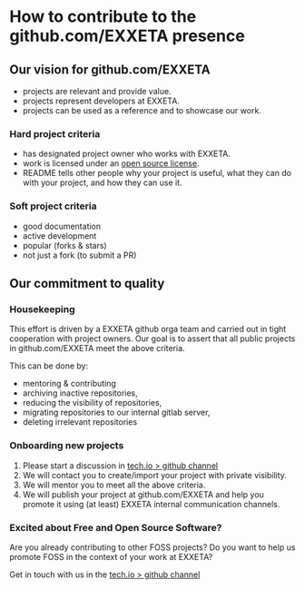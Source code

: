 # How to contribute to the github.com/EXXETA presence

## Our vision for github.com/EXXETA

* projects are relevant and provide value.
* projects represent developers at EXXETA.
* projects can be used as a reference and to showcase our work.

### Hard project criteria

* has designated project owner who works with EXXETA.
* work is licensed under an [open source license](https://choosealicense.com/).
* README tells other people why your project is useful, what they can do with your project, and how they can use it.

### Soft project criteria

* good documentation
* active development
* popular (forks & stars)
* not just a fork (to submit a PR)

## Our commitment to quality
		
### Housekeeping

This effort is driven by a EXXETA github orga team and carried out in tight cooperation with project owners.
Our goal is to assert that all public projects in github.com/EXXETA meet the above criteria.

This can be done by:
* mentoring & contributing
* archiving inactive repositories,
* reducing the visibility of repositories,
* migrating repositories to our internal gitlab server,
* deleting irrelevant repositories

### Onboarding new projects
				
1. Please start a discussion in [tech.io > github channel](https://teams.microsoft.com/l/channel/19%3aec08489e04414ee2b32565c6e83086dc%40thread.tacv2/Github?groupId=af8f4d8d-5ae3-49b5-a2ba-7f47adf89bf1&tenantId=338159a0-dd8f-45af-9672-faaa54bc6b24)
2. We will contact you to create/import your project with private visibility.
3. We will mentor you to meet all the above criteria.
4. We will publish your project at github.com/EXXETA and help you promote it using (at least) EXXETA internal communication channels.

### Excited about Free and Open Source Software?

Are you already contributing to other FOSS projects?
Do you want to help us promote FOSS in the context of your work at EXXETA?

Get in touch with us in the [tech.io > github channel](https://teams.microsoft.com/l/channel/19%3aec08489e04414ee2b32565c6e83086dc%40thread.tacv2/Github?groupId=af8f4d8d-5ae3-49b5-a2ba-7f47adf89bf1&tenantId=338159a0-dd8f-45af-9672-faaa54bc6b24)
